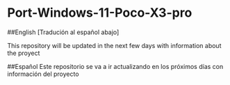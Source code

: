 # Port-Windows-11-Poco-X3-pro

##English
[Tradución al español abajo]

This repository will be updated in the next few days with information about the proyect

##Español
Este repositorio se va a ir actualizando en los próximos días con información del proyecto

